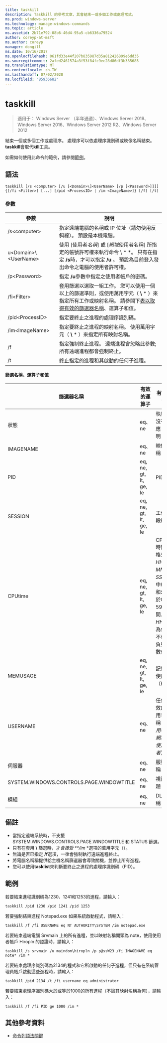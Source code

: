 ```yaml
---
title: taskkill
description: Taskkill 的參考文章，其會結束一或多個工作或處理常式。
ms.prod: windows-server
ms.technology: manage-windows-commands
ms.topic: article
ms.assetid: 2b71e792-08b6-46d4-95a5-cb6336a79524
author: coreyp-at-msft
ms.author: coreyp
manager: dongill
ms.date: 10/16/2017
ms.openlocfilehash: 061fd33e44f207b835987d35a812426899e6dd35
ms.sourcegitcommit: 2afed2461574a3f53f84fc9ec28d86df3b335685
ms.translationtype: MT
ms.contentlocale: zh-TW
ms.lasthandoff: 07/02/2020
ms.locfileid: "85936682"
---
```

# <a name="taskkill"></a>taskkill

> 適用于： Windows Server （半年通道）、Windows Server 2019、Windows Server 2016、Windows Server 2012 R2、Windows Server 2012

結束一個或多個工作或處理序。 處理序可以依處理序識別碼或映像名稱結束。 **taskkill**會取代**kill**工具。

如需如何使用此命令的範例，請參閱[範例](#examples)。

## <a name="syntax"></a>語法

```
taskkill [/s <computer> [/u [<Domain>\]<UserName> [/p [<Password>]]]] {[/fi <Filter>] [...] [/pid <ProcessID> | /im <ImageName>]} [/f] [/t]
```

### <a name="parameters"></a>參數

|         參數         |                                                                                                                                        說明                                                                                                                                        |
|---------------------------|-------------------------------------------------------------------------------------------------------------------------------------------------------------------------------------------------------------------------------------------------------------------------------------------|
|      /s\<computer>       |                                                                                    指定遠端電腦的名稱或 IP 位址（請勿使用反斜線）。 預設是本機電腦。                                                                                     |
| u\<Domain>\\\<UserName> | 使用 [使用者*名稱*] 或 [*網域*使用者名稱] 所指定的帳號許可權來執行命令 \\ * *。 只有在指定 **/s**時，才可以指定 **/u** 。 預設為目前登入發出命令之電腦的使用者許可權。 |
|      /p\<Password>       |                                                                                                   指定 **/u**參數中指定之使用者帳戶的密碼。                                                                                                   |
|       /fi\<Filter>       |          套用篩選以選取一組工作。 您可以使用一個以上的篩選準則，或使用萬用字元（ **\\** \* ）來指定所有工作或映射名稱。 請參閱下[表以取得有效的篩選器名稱](#filter-names-operators-and-values)、運算子和值。           |
|     /pid\<ProcessID>     |                                                                                                                 指定要終止之進程的處理序識別碼。                                                                                                                 |
|     /im\<ImageName>      |                                                                                指定要終止之進程的映射名稱。 使用萬用字元（ **\\** \* ）來指定所有映射名稱。                                                                                |
|            /f             |                                                                    指定強制終止進程。 遠端進程會忽略此參數;所有遠端進程都會強制終止。                                                                     |
|            /t             |                                                                                                          終止指定的進程和其啟動的任何子進程。                                                                                                          |

#### <a name="filter-names-operators-and-values"></a>篩選名稱、運算子和值

| 篩選器名稱 |    有效的運算子     |                                                                有效的值                                                                |
|-------------|------------------------|----------------------------------------------------------------------------------------------------------------------------------------------|
|   狀態    |         eq、ne         |                                                 執行 &#124; 沒有回應 &#124; 不明                                                 |
|  IMAGENAME  |         eq、ne         |                                                                  映像名稱                                                                  |
|     PID     | eq, ne, gt, lt, ge, le |                                                                  PID 值                                                                   |
|   SESSION   | eq, ne, gt, lt, ge, le |                                                                工作階段編號                                                                |
|   CPUtime   | eq, ne, gt, lt, ge, le | CPU 時間，格式為<em>HH</em>**：**<em>MM</em>**：**<em>SS</em>，其中*MM*和*SS*介於0到59之間，而*HH*則為任何不帶正負號的數位 |
|  MEMUSAGE   | eq, ne, gt, lt, ge, le |                                                              記憶體使用量（KB）                                                              |
|  USERNAME   |         eq、ne         |                                               任何有效的使用者名稱（*使用者*或*網域* \\ *使用者*）                                               |
|  伺服器   |         eq、ne         |                                                                 服務名稱                                                                 |
| SYSTEM.WINDOWS.CONTROLS.PAGE.WINDOWTITLE |         eq、ne         |                                                                 視窗標題                                                                 |
|   模組   |         eq、ne         |                                                                   DLL 名稱                                                                   |

## <a name="remarks"></a>備註
* 當指定遠端系統時，不支援 SYSTEM.WINDOWS.CONTROLS.PAGE.WINDOWTITLE 和 STATUS 篩選。
* 只有在套用 **\\** 篩選時，才<em>會接受 **/im</em> *選項的萬用字元（）。
* 無論是否已指定 **/f**選項，一律會強制執行遠端進程終止。
* 將電腦名稱稱提供給主機名稱篩選器會導致關機，並停止所有進程。
* 您可以使用**tasklist**來判斷要終止之進程的處理序識別碼（PID）。

## <a name="examples"></a>範例

若要結束進程識別碼為1230、1241和1253的進程，請輸入：

```
taskkill /pid 1230 /pid 1241 /pid 1253
```

若要強制結束進程 Notepad.exe 如果系統啟動程式，請輸入：

```
taskkill /f /fi USERNAME eq NT AUTHORITY\SYSTEM /im notepad.exe
```

若要結束遠端電腦 Srvmain 上的所有進程，並以映射名稱開頭為 note，使用使用者帳戶 Hiropln 的認證時，請輸入：

```
taskkill /s srvmain /u maindom\hiropln /p p@ssW23 /fi IMAGENAME eq note* /im *
```

若要結束處理序識別碼為2134的程式和它所啟動的任何子進程，但只有在系統管理員帳戶啟動這些進程時，請輸入：

```
taskkill /pid 2134 /t /fi username eq administrator
```

若要結束處理序識別碼大於或等於1000的所有進程（不論其映射名稱為何），請輸入：

```
taskkill /f /fi PID ge 1000 /im *
```

## <a name="additional-references"></a>其他參考資料
- [命令列語法關鍵](command-line-syntax-key.md)
